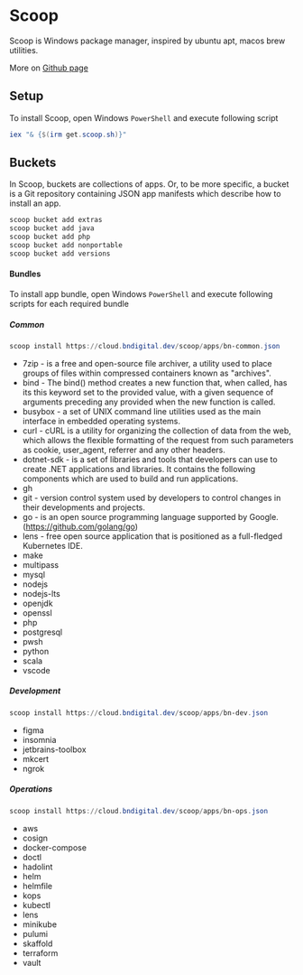# Scoop

Scoop is Windows package manager, inspired by ubuntu apt, macos brew utilities.

More on [Github page](https://github.com/ScoopInstaller/Scoop)

## Setup

To install Scoop, open Windows `PowerShell` and execute following script

```powershell
iex "& {$(irm get.scoop.sh)}"
```

## Buckets

In Scoop, buckets are collections of apps. Or, to be more specific, a bucket is a Git repository containing JSON app manifests which describe how to install an app.

```powershell
scoop bucket add extras
scoop bucket add java
scoop bucket add php
scoop bucket add nonportable
scoop bucket add versions
```

#### Bundles

To install app bundle, open Windows `PowerShell` and execute following scripts for each required bundle

##### Common

```powershell
scoop install https://cloud.bndigital.dev/scoop/apps/bn-common.json
```

- 7zip - is a free and open-source file archiver, a utility used to place groups of files within compressed containers known as "archives".
- bind - The bind() method creates a new function that, when called, has its this keyword set to the provided value, with a given sequence of arguments preceding any provided when the new function is called.
- busybox - a set of UNIX command line utilities used as the main interface in embedded operating systems.
- curl - cURL is a utility for organizing the collection of data from the web, which allows the flexible formatting of the request from such parameters as cookie, user_agent, referrer and any other headers.
- dotnet-sdk - is a set of libraries and tools that developers can use to create .NET applications and libraries. It contains the following components which are used to build and run applications.
- gh
- git - version control system used by developers to control changes in their developments and projects.
- go - is an open source programming language supported by Google. (https://github.com/golang/go)
- lens -  free open source application that is positioned as a full-fledged Kubernetes IDE.
- make
- multipass
- mysql
- nodejs
- nodejs-lts
- openjdk
- openssl
- php
- postgresql
- pwsh
- python
- scala
- vscode

##### Development

```powershell
scoop install https://cloud.bndigital.dev/scoop/apps/bn-dev.json
```

- figma
- insomnia
- jetbrains-toolbox
- mkcert
- ngrok

##### Operations

```powershell
scoop install https://cloud.bndigital.dev/scoop/apps/bn-ops.json
```

- aws
- cosign
- docker-compose
- doctl
- hadolint
- helm
- helmfile
- kops
- kubectl
- lens
- minikube
- pulumi
- skaffold
- terraform
- vault
